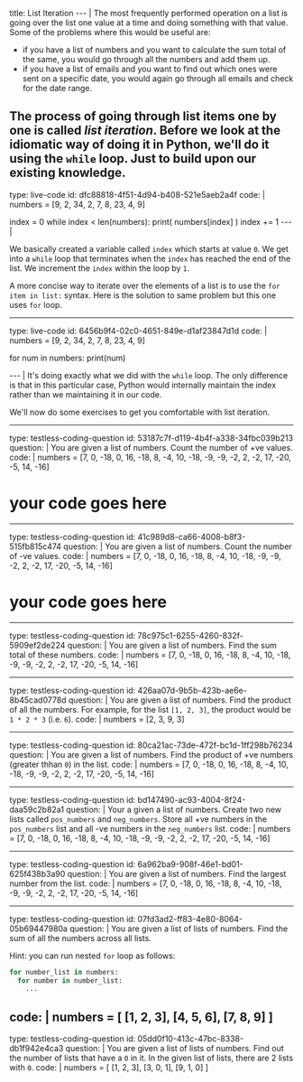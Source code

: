 title: List Iteration
--- |
  The most frequently performed operation on a list is going over the list one value at a time and doing something with that value. Some of the problems where this would be useful are:
  * if you have a list of numbers and you want to calculate the sum total of the same, you would go through all the numbers and add them up.
  * if you have a list of emails and you want to find out which ones were sent on a specific date, you would again go through all emails and check for the date range.

  The process of going through list items one by one is called _list iteration_. Before we look at the idiomatic way of doing it in Python, we'll do it using the `while` loop. Just to build upon our existing knowledge.
---
type: live-code
id: dfc88818-4f51-4d94-b408-521e5aeb2a4f
code: |
  numbers = [9, 2, 34, 2, 7, 8, 23, 4, 9]

  index = 0
  while index < len(numbers):
    print( numbers[index] )
    index += 1
--- |

  We basically created a variable called `index` which starts at value `0`. We get into a `while` loop that terminates when the `index` has reached the end of the list. We increment the `index` within the loop by `1`.

  A more concise way to iterate over the elements of a list is to use the `for item in list:` syntax. Here is the solution to same problem but this one uses `for` loop.

---
type: live-code
id: 6456b9f4-02c0-4651-849e-d1af23847d1d
code: |
  numbers = [9, 2, 34, 2, 7, 8, 23, 4, 9]

  for num in numbers:
    print(num)

--- |
  It's doing exactly what we did with the `while` loop. The only difference is that in this particular case, Python would internally maintain the index rather than we maintaining it in our code.

  We'll now do some exercises to get you comfortable with list iteration.

---
type: testless-coding-question
id: 53187c7f-d119-4b4f-a338-34fbc039b213
question: |
  You are given a list of numbers. Count the number of +ve values.
code: |
  numbers = [7,   0, -18,   0,  16, -18,   8,  -4,  10, -18,  -9,  -9,  -2,
         2,  -2,  17, -20,  -5,  14, -16]

  # your code goes here

---
type: testless-coding-question
id: 41c989d8-ca66-4008-b8f3-515fb815c474
question: |
  You are given a list of numbers. Count the number of -ve values.
code: |
  numbers = [7,   0, -18,   0,  16, -18,   8,  -4,  10, -18,  -9,  -9,  -2,
         2,  -2,  17, -20,  -5,  14, -16]

  # your code goes here

---
type: testless-coding-question
id: 78c975c1-6255-4260-832f-5909ef2de224
question: |
  You are given a list of numbers. Find the sum total of these numbers.
code: |
  numbers = [7,   0, -18,   0,  16, -18,   8,  -4,  10, -18,  -9,  -9,  -2,
      2,  -2,  17, -20,  -5,  14, -16]

---
type: testless-coding-question
id: 426aa07d-9b5b-423b-ae6e-8b45cad0778d
question: |
  You are given a list of numbers. Find the product of all the numbers. For example, for the list `[1, 2, 3]`, the product would be `1 * 2 * 3` (i.e. `6`).
code: |
  numbers = [2, 3, 9, 3]

---
type: testless-coding-question
id: 80ca21ac-73de-472f-bc1d-1ff298b76234
question: |
  You are given a list of numbers. Find the product of +ve numbers (greater thhan `0`) in the list.
code: |
  numbers = [7,   0, -18,   0,  16, -18,   8,  -4,  10, -18,  -9,  -9,  -2,
      2,  -2,  17, -20,  -5,  14, -16]

---
type: testless-coding-question
id: bd147490-ac93-4004-8f24-daa59c2b82a1
question: |
  Your a given a list of numbers. Create two new lists called `pos_numbers` and `neg_numbers`. Store all +ve numbers in the `pos_numbers` list and all -ve numbers in the `neg_numbers` list.
code: |
  numbers = [7,   0, -18,   0,  16, -18,   8,  -4,  10, -18,  -9,  -9,  -2,
        2,  -2,  17, -20,  -5,  14, -16]

---
type: testless-coding-question
id: 6a962ba9-908f-46e1-bd01-625f438b3a90
question: |
  You are given a list of numbers. Find the largest number from the list.
code: |
  numbers = [7,   0, -18,   0,  16, -18,   8,  -4,  10, -18,  -9,  -9,  -2,
        2,  -2,  17, -20,  -5,  14, -16]

---
type: testless-coding-question
id: 07fd3ad2-ff83-4e80-8064-05b69447980a
question: |
  You are given a list of lists of numbers. Find the sum of all the numbers across all lists.

  Hint: you can run nested `for` loop as follows:
  ```Python
  for number_list in numbers:
    for number in number_list:
      ...
  ```
code: |
  numbers = [
    [1, 2, 3],
    [4, 5, 6],
    [7, 8, 9]
  ]
---
type: testless-coding-question
id: 05dd0f10-413c-47bc-8338-db1f942e4ca3
question: |
  You are given a list of lists of numbers. Find out the number of lists that have a `0` in it. In the given list of lists, there are 2 lists with `0`.
code: |
  numbers = [
    [1, 2, 3],
    [3, 0, 1],
    [9, 1, 0]
  ]
